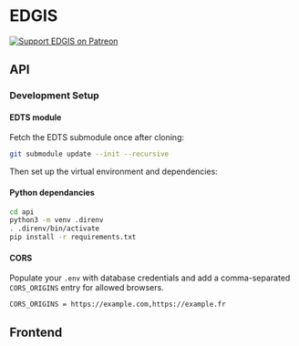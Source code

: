 # EDGIS
[![Support EDGIS on Patreon](https://img.shields.io/endpoint.svg?url=https%3A%2F%2Fshieldsio-patreon.vercel.app%2Fapi%3Fusername%3Delitedangereuse%26type%3Dpatrons&style=flat)](https://patreon.com/elitedangereuse)

## API
### Development Setup
#### EDTS module
Fetch the EDTS submodule once after cloning:

```bash
git submodule update --init --recursive
```

Then set up the virtual environment and dependencies:
#### Python dependancies
```bash
cd api
python3 -m venv .direnv
. .direnv/bin/activate
pip install -r requirements.txt
```

#### CORS
Populate your `.env` with database credentials and add a comma-separated `CORS_ORIGINS` entry for allowed browsers.
```
CORS_ORIGINS = https://example.com,https://example.fr
```


## Frontend
